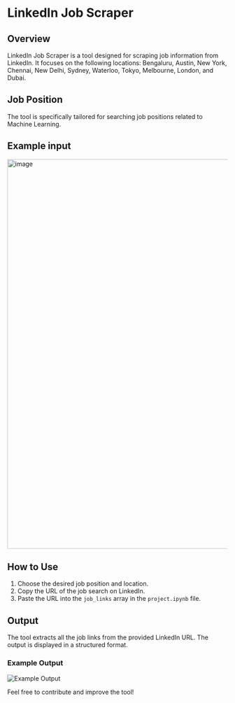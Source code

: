 # LinkedIn Job Scraper

## Overview
LinkedIn Job Scraper is a tool designed for scraping job information from LinkedIn. It focuses on the following locations: Bengaluru, Austin, New York, Chennai, New Delhi, Sydney, Waterloo, Tokyo, Melbourne, London, and Dubai.

## Job Position
The tool is specifically tailored for searching job positions related to Machine Learning.

## Example input
<img width="891" alt="image" src="https://github.com/Rayansh0071505/linkedin-job-scrapper/assets/98272246/5402c4cf-693c-4d74-bd05-efd43f16dbfb">


## How to Use
1. Choose the desired job position and location.
2. Copy the URL of the job search on LinkedIn.
3. Paste the URL into the `job_links` array in the `project.ipynb` file.

## Output
The tool extracts all the job links from the provided LinkedIn URL. The output is displayed in a structured format.

### Example Output
![Example Output](https://github.com/Rayansh0071505/linkedin-job-scraper/assets/98272246/315de4db-5178-4c4a-9bbf-9afc6a8d5935)

Feel free to contribute and improve the tool!
